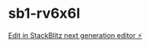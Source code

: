 # sb1-rv6x6l

[Edit in StackBlitz next generation editor ⚡️](https://stackblitz.com/~/github.com/Ahmed3techcampus/sb1-rv6x6l)